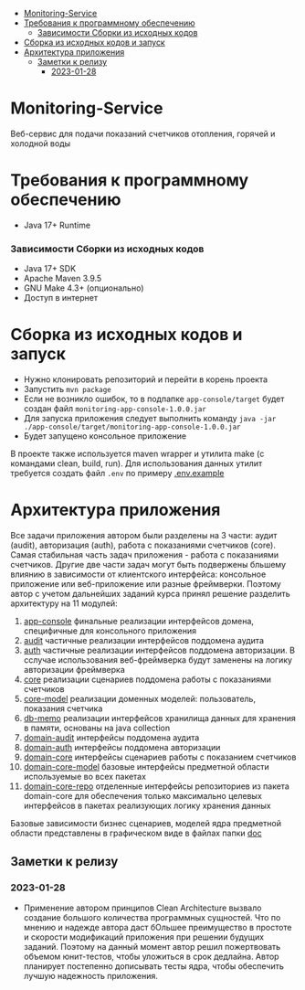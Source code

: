 <!-- TOC -->

* [Monitoring-Service](#monitoring-service)
* [Требования к программному обеспечению](#требования-к-программному-обеспечению)
    * [Зависимости Сборки из исходных кодов](#зависимости-сборки-из-исходных-кодов)
* [Сборка из исходных кодов и запуск](#сборка-из-исходных-кодов-и-запуск)
* [Архитектура приложения](#архитектура-приложения)
    * [Заметки к релизу](#заметки-к-релизу)
        * [2023-01-28](#2023-01-28)

<!-- TOC -->

# Monitoring-Service

Bеб-сервис для подачи показаний счетчиков отопления, горячей и холодной воды

# Требования к программному обеспечению

* Java 17+ Runtime

### Зависимости Сборки из исходных кодов

* Java 17+ SDK
* Apache Maven 3.9.5
* GNU Make 4.3+ (опционально)
* Доступ в интернет

# Сборка из исходных кодов и запуск

* Нужно клонировать репозиторий и перейти в корень проекта
* Запустить `mvn package`
* Если не возникло ошибок, то в подпапке `app-console/target` будет создан файл `monitoring-app-console-1.0.0.jar`
* Для запуска приложения следует выполнить команду `java -jar ./app-console/target/monitoring-app-console-1.0.0.jar`
* Будет запущено консольное приложение

В проекте также используется maven wrapper и утилита make (с командами clean, build, run). Для использования данных
утилит требуется создать файл `.env` по примеру [.env.example](.env.example)

# Архитектура приложения

Все задачи приложения автором были разделены на 3 части: аудит (audit), авторизация (auth), работа с показаниями
счетчиков (core).
Самая стабильная часть задач приложения - работа с показаниями счетчиков. Другие две части задач могут быть подвержены
бльшему влиянию в зависимости от клиентского интерфейса: консольное приложение или веб-приложение или разные фреймверки.
Поэтому автор с учетом дальнейших заданий курса принял решение разделить архитектуру на 11 модулей:

1. [app-console](app-console) финальные реализации интерфейсов домена, специфичные для консольного приложения
2. [audit](audit) частичные реализации интерфейсов поддомена аудита
3. [auth](auth) частичные реализации интерфейсов поддомена авторизации. В сслучае использования веб-фреймверка будут
   заменены на логику авторизации фреймверка
4. [core](core) реализации сценариев поддомена работы с показаниями счетчиков
5. [core-model](core-model) реализации доменных моделей: пользователь, показания счетчика
6. [db-memo](db-memo) реализации интерфейсов хранилища данных для хранения в памяти, основаны на java collection
7. [domain-audit](domain-audit) интерфейсы поддомена аудита
8. [domain-auth](domain-auth) интерфейсы поддомена авторизации
9. [domain-core](domain-core) интерфейсы сценариев работы с показанием счетчиков
10. [domain-core-model](domain-core-model) базовые интерфейсы предметной области используемые во всех пакетах
11. [domain-core-repo](domain-core-repo) отделенные интерфейсы репозиториев из пакета domain-core для обеспечения только
    максимально целевых интерфейсов в пакетах реализующих логику хранения данных

Базовые зависимости бизнес сценариев, моделей ядра предметной области представлены в графическом виде в файлах
папки [doc](doc)

## Заметки к релизу

### 2023-01-28

* Применение автором принципов Clean Architecture вызвало создание большого количества программных сущностей. Что по
  мнению и надежде автора даст бОльшее преимущество в простоте и скорости модификаций приложения при решении будущих
  заданий. Поэтому на данный момент автор решил пожертвовать объемом юнит-тестов, чтобы уложиться в срок дедлайна. Автор
  планирует постепенно дописывать тесты ядра, чтобы обеспечить лучшую надежность приложения.